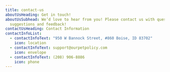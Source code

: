 ```yaml
---
title: contact-us
aboutUsHeading: Get in touch!
aboutUsSubhead: We’d love to hear from you! Please contact us with questions,
  suggestions and feedback!
contactUsHeading: Contact Information
contactInfoList:
  - contactInfoText: "950 W Bannock Street, #860 Boise, ID 83702"
    icon: location
  - contactInfoText: support@ourpetpolicy.com
    icon: envelope
  - contactInfoText: (208) 906-8886
    icon: phone
---
```

